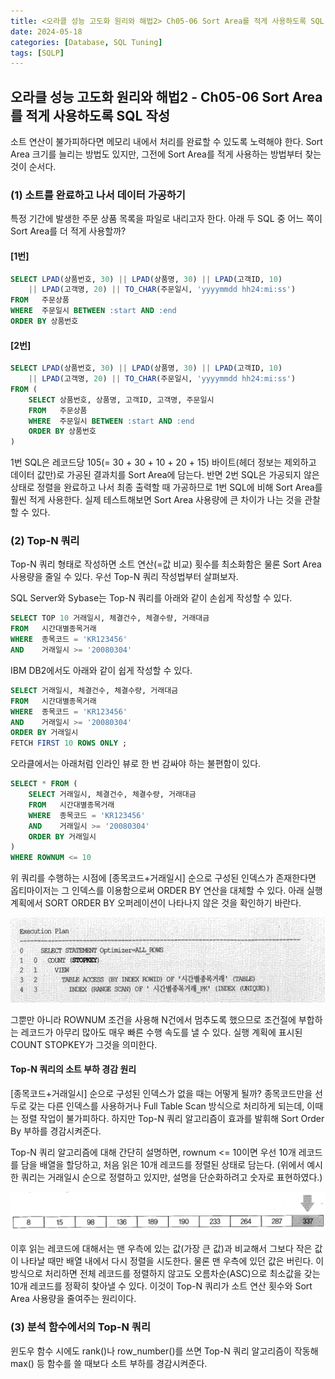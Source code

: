 ```yaml
---
title: <오라클 성능 고도화 원리와 해법2> Ch05-06 Sort Area를 적게 사용하도록 SQL 작성
date: 2024-05-18
categories: [Database, SQL Tuning]
tags: [SQLP]
---
```


## 오라클 성능 고도화 원리와 해법2 - Ch05-06 Sort Area를 적게 사용하도록 SQL 작성

소트 연산이 불가피하다면 메모리 내에서 처리를 완료할 수 있도록 노력해야 한다. Sort Area 크기를 늘리는 방법도 있지만, 그전에 Sort Area를 적게 사용하는 방법부터 찾는 것이 순서다.

### (1) 소트를 완료하고 나서 데이터 가공하기

특정 기간에 발생한 주문 상품 목록을 파일로 내리고자 한다. 아래 두 SQL 중 어느 쪽이 Sort Area를 더 적게 사용할까?

#### [1번]

```sql
SELECT LPAD(상품번호, 30) || LPAD(상품명, 30) || LPAD(고객ID, 10)
	|| LPAD(고객명, 20) || TO_CHAR(주문일시, 'yyyymmdd hh24:mi:ss')
FROM   주문상품
WHERE  주문일시 BETWEEN :start AND :end
ORDER BY 상품번호
```

#### [2번]

```sql
SELECT LPAD(상품번호, 30) || LPAD(상품명, 30) || LPAD(고객ID, 10)
	|| LPAD(고객명, 20) || TO_CHAR(주문일시, 'yyyymmdd hh24:mi:ss')
FROM (
    SELECT 상품번호, 상품명, 고객ID, 고객명, 주문일시
    FROM   주문상품
    WHERE  주문일시 BETWEEN :start AND :end
    ORDER BY 상품번호
)
```

1번 SQL은 레코드당 105(= 30 + 30 + 10 + 20 + 15) 바이트(헤더 정보는 제외하고 데이터 값만)로 가공된 결과치를 Sort Area에 담는다. 반면 2번 SQL은 가공되지 않은 상태로 정렬을 완료하고 나서 최종 출력할 때 가공하므로 1번 SQL에 비해 Sort Area를 훨씬 적게 사용한다. 실제 테스트해보면 Sort Area 사용량에 큰 차이가 나는 것을 관찰할 수 있다.

### (2) Top-N 쿼리

Top-N 쿼리 형태로 작성하면 소트 연산(=값 비교) 횟수를 최소화함은 물론 Sort Area 사용량을 줄일 수 있다. 우선 Top-N 쿼리 작성법부터 살펴보자.

SQL Server와 Sybase는 Top-N 쿼리를 아래와 같이 손쉽게 작성할 수 있다.

```sql
SELECT TOP 10 거래일시, 체결건수, 체결수량, 거래대금
FROM   시간대별종목거래
WHERE  종목코드 = 'KR123456'
AND    거래일시 >= '20080304'
```

IBM DB2에서도 아래와 같이 쉽게 작성할 수 있다.

```sql
SELECT 거래일시, 체결건수, 체결수량, 거래대금
FROM   시간대별종목거래
WHERE  종목코드 = 'KR123456'
AND    거래일시 >= '20080304'
ORDER BY 거래일시
FETCH FIRST 10 ROWS ONLY ;
```

오라클에서는 아래처럼 인라인 뷰로 한 번 감싸야 하는 불편함이 있다.

```sql
SELECT * FROM (
    SELECT 거래일시, 체결건수, 체결수량, 거래대금
    FROM   시간대별종목거래
    WHERE  종목코드 = 'KR123456'
    AND    거래일시 >= '20080304'
    ORDER BY 거래일시
)
WHERE ROWNUM <= 10
```

위 쿼리를 수행하는 시점에 [종목코드+거래일시] 순으로 구성된 인덱스가 존재한다면 옵티마이저는 그 인덱스를 이용함으로써 ORDER BY 연산을 대체할 수 있다. 아래 실행 계획에서 SORT ORDER BY 오퍼레이션이 나타나지 않은 것을 확인하기 바란다.

![](/assets/images/sqlp/sqlp2-05-06-2-EP1.png)

그뿐만 아니라 ROWNUM 조건을 사용해 N건에서 멈추도록 했으므로 조건절에 부합하는 레코드가 아무리 많아도 매우 빠른 수행 속도를 낼 수 있다. 실행 계획에 표시된 COUNT STOPKEY가 그것을 의미한다.

#### Top-N 쿼리의 소트 부하 경감 원리

[종목코드+거래일시] 순으로 구성된 인덱스가 없을 때는 어떻게 될까? 종목코드만을 선두로 갖는 다른 인덱스를 사용하거나 Full Table Scan 방식으로 처리하게 되는데, 이때는 정렬 작업이 불가피하다. 하지만 Top-N 쿼리 알고리즘이 효과를 발휘해 Sort Order By 부하를 경감시켜준다.

Top-N 쿼리 알고리즘에 대해 간단히 설명하면, rownum <= 10이면 우선 10개 레코드를 담을 배열을 할당하고, 처음 읽은 10개 레코드를 정렬된 상태로 담는다. (위에서 예시한 쿼리는 거래일시 순으로 정렬하고 있지만, 설명을 단순화하려고 숫자로 표현하였다.)

![](/assets/images/sqlp/sqlp2-05-06-2-array1.png)

이후 읽는 레코드에 대해서는 맨 우측에 있는 값(가장 큰 값)과 비교해서 그보다 작은 값이 나타날 때만 배열 내에서 다시 정렬을 시도한다. 물론 맨 우측에 있던 값은 버린다. 이 방식으로 처리하면 전체 레코드를 정렬하지 않고도 오름차순(ASC)으로 최소값을 갖는 10개 레코드를 정확히 찾아낼 수 있다. 이것이 Top-N 쿼리가 소트 연산 횟수와 Sort Area 사용량을 줄여주는 원리이다.

### (3) 분석 함수에서의 Top-N 쿼리

윈도우 함수 시에도 rank()나 row_number()를 쓰면 Top-N 쿼리 알고리즘이 작동해 max() 등 함수를 쓸 때보다 소트 부하를 경감시켜준다.
